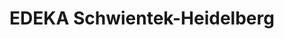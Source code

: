 ---
title: "EDEKA Schwientek-Heidelberg"
url: /bremen/edeka-schwientek-heidelberg/
shop: Supermarkt
---